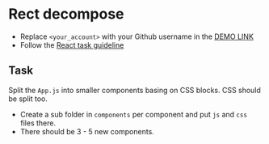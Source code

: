 # Rect decompose
- Replace `<your_account>` with your Github username in the [DEMO LINK](https://roman-hado.github.io/react_decompose/)
- Follow the [React task guideline](https://github.com/mate-academy/react_task-guideline#react-tasks-guideline)

## Task
Split the `App.js` into smaller components basing on CSS blocks. CSS should be split too.
- Create a sub folder in `components` per component and put `js` and `css` files there.
- There should be 3 - 5 new components.
